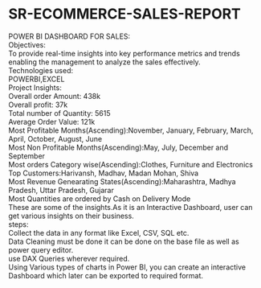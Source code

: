 # SR-ECOMMERCE-SALES-REPORT
POWER BI DASHBOARD FOR SALES:<br>
Objectives:<br>
To provide real-time insights into key performance metrics and trends enabling the management to analyze the sales effectively.<br>
Technologies used:<br>
POWERBI,EXCEL<br>
Project Insights:<br>
Overall order Amount: 438k<br>
Overall profit: 37k<br>
Total number of Quantity: 5615<br>
Average Order Value: 121k<br>
Most Profitable Months(Ascending):November, January, February, March, April, October, August, June<br>
Most Non Profitable Months(Ascending):May, July, December and September<br>
Most orders Category wise(Ascending):Clothes, Furniture and Electronics<br>
Top Customers:Harivansh, Madhav, Madan Mohan, Shiva<br>
Most Revenue Genearating States(Ascending):Maharashtra, Madhya Pradesh, Uttar Pradesh, Gujarar<br>
Most Quantities are ordered by Cash on Delivery Mode<br>
These are some of the insights.As it is an Interactive Dashboard, user can get various insights on their business.
<br>
steps:<br>
Collect the data in any format like Excel, CSV, SQL etc.<br>
Data Cleaning must be done it can be done on the base file as well as power query editor.<br>
use DAX Queries wherever required.<br>
Using Various types of charts in Power BI, you can create an interactive Dashboard which later can be exported to required format.<br>

